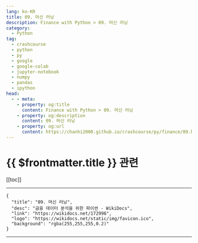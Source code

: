 ```yaml
---
lang: ko-KR
title: 09. 머신 러닝
description: Finance with Python > 09. 머신 러닝
category:
  - Python
tag: 
  - crashcourse
  - python
  - py
  - google
  - google-colab
  - jupyter-notebook
  - numpy
  - pandas
  - ipython
head:
  - - meta:
    - property: og:title
      content: Finance with Python > 09. 머신 러닝
    - property: og:description
      content: 09. 머신 러닝
    - property: og:url
      content: https://chanhi2000.github.io/crashcourse/py/finance/09.html
---
```


# {{ $frontmatter.title }} 관련

[[toc]]

---

```component VPCard
{
  "title": "09. 머신 러닝",
  "desc": "금융 데이터 분석을 위한 파이썬 - WikiDocs",
  "link": "https://wikidocs.net/172996",
  "logo": "https://wikidocs.net/static/img/favicon.ico",
  "background": "rgba(255,255,255,0.2)"
}
```

---
